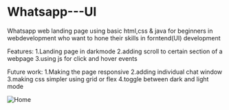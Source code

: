 # Whatsapp---UI
Whatsapp web landing page using basic html,css & java for beginners in webdevelopment who want to hone their skills in forntend(UI) development

Features:
1.Landing page in darkmode
2.adding scroll to certain section of a webpage
3.using js for click and hover events

Future work:
1.Making the page responsive
2.adding individual chat window
3.making css simpler using grid or flex
4.toggle between dark and light mode

![Home](https://user-images.githubusercontent.com/45736492/105608598-dba89400-5dc9-11eb-8bed-fd4554cf1122.PNG)
